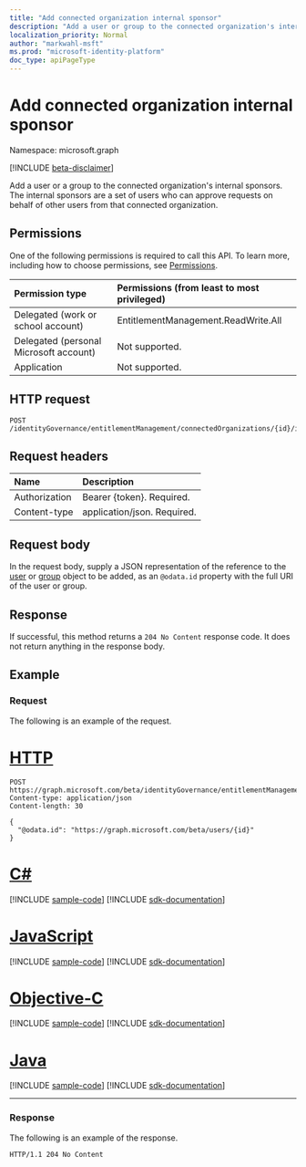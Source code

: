 ```yaml
---
title: "Add connected organization internal sponsor"
description: "Add a user or group to the connected organization's internal sponsors."
localization_priority: Normal
author: "markwahl-msft"
ms.prod: "microsoft-identity-platform"
doc_type: apiPageType
---
```


# Add connected organization internal sponsor

Namespace: microsoft.graph

[!INCLUDE [beta-disclaimer](../../includes/beta-disclaimer.md)]

Add a user or a group to the connected organization's internal sponsors. The internal sponsors are a set of users who can approve requests on behalf of other users from that connected organization.

## Permissions
One of the following permissions is required to call this API. To learn more, including how to choose permissions, see [Permissions](/graph/permissions-reference).

|Permission type      | Permissions (from least to most privileged)              |
|:--------------------|:---------------------------------------------------------|
|Delegated (work or school account)     | EntitlementManagement.ReadWrite.All |
|Delegated (personal Microsoft account) | Not supported.    |
|Application | Not supported. |

## HTTP request
<!-- { "blockType": "ignored" } -->
```http
POST /identityGovernance/entitlementManagement/connectedOrganizations/{id}/internalSponsors/$ref
```
## Request headers
| Name       | Description|
|:---------------|:----------|
| Authorization  | Bearer {token}. Required. |
| Content-type | application/json. Required. |

## Request body
In the request body, supply a JSON representation of the reference to the [user](../resources/user.md) or [group](../resources/group.md) object to be added, as an `@odata.id` property with the full URI of the user or group.

## Response
If successful, this method returns a `204 No Content` response code. It does not return anything in the response body.

## Example

### Request

The following is an example of the request.


# [HTTP](#tab/http)
<!-- {
  "blockType": "request",
  "name": "create_internalsponsor_from_connectedorganization"
}
-->
``` http
POST https://graph.microsoft.com/beta/identityGovernance/entitlementManagement/connectedOrganizations/{id}/internalSponsors/$ref
Content-type: application/json
Content-length: 30

{
  "@odata.id": "https://graph.microsoft.com/beta/users/{id}"
}
```
# [C#](#tab/csharp)
[!INCLUDE [sample-code](../includes/snippets/csharp/create-internalsponsor-from-connectedorganization-csharp-snippets.md)]
[!INCLUDE [sdk-documentation](../includes/snippets/snippets-sdk-documentation-link.md)]

# [JavaScript](#tab/javascript)
[!INCLUDE [sample-code](../includes/snippets/javascript/create-internalsponsor-from-connectedorganization-javascript-snippets.md)]
[!INCLUDE [sdk-documentation](../includes/snippets/snippets-sdk-documentation-link.md)]

# [Objective-C](#tab/objc)
[!INCLUDE [sample-code](../includes/snippets/objc/create-internalsponsor-from-connectedorganization-objc-snippets.md)]
[!INCLUDE [sdk-documentation](../includes/snippets/snippets-sdk-documentation-link.md)]

# [Java](#tab/java)
[!INCLUDE [sample-code](../includes/snippets/java/create-internalsponsor-from-connectedorganization-java-snippets.md)]
[!INCLUDE [sdk-documentation](../includes/snippets/snippets-sdk-documentation-link.md)]

---


### Response

The following is an example of the response.

<!-- {
  "blockType": "response",
  "truncated": true,
  "@odata.type": "microsoft.graph.directoryObject"
} -->
```http
HTTP/1.1 204 No Content
```

<!-- uuid: 8fcb5dbc-d5aa-4681-8e31-b001d5168d79
2015-10-25 14:57:30 UTC -->
<!--
{
  "type": "#page.annotation",
  "description": "Create connected organization internal sponsor",
  "keywords": "",
  "section": "documentation",
  "tocPath": "",
  "suppressions": [
  ]
}
-->
